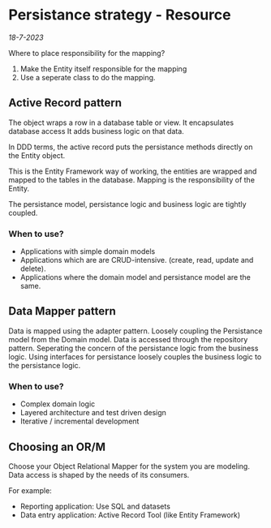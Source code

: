 # Persistance strategy - Resource
*18-7-2023*

Where to place responsibility for the mapping?
1. Make the Entity itself responsible for the mapping
2. Use a seperate class to do the mapping.


## Active Record pattern

The object wraps a row in a database table or view.
It encapsulates database access
It adds business logic on that data.

In DDD terms, the active record puts the persistance methods directly on the Entity object.

This is the Entity Framework way of working, the entities are wrapped and mapped to the tables in the database.
Mapping is the responsibility of the Entity.

The persistance model, persistance logic and business logic are tightly coupled.

### When to use?
- Applications with simple domain models 
- Applications which are are CRUD-intensive. (create, read, update and delete).
- Applications where the domain model and persistance model are the same.


## Data Mapper pattern

Data is mapped using the adapter pattern. Loosely coupling the Persistance model from the Domain model.
Data is accessed through the repository pattern. Seperating the concern of the persistance logic from the business logic. Using interfaces for persistance loosely couples the business logic to the persistance logic.

### When to use?

- Complex domain logic
- Layered architecture and test driven design
- Iterative / incremental development

## Choosing an OR/M

Choose your Object Relational Mapper for the system you are modeling.
Data access is shaped by the needs of its consumers.

For example:
- Reporting application: Use SQL and datasets
- Data entry application: Active Record Tool (like Entity Framework)

